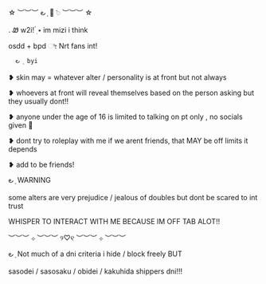 ☆ ︶︶︶ ౿ ָ 🎀 𞥊 ︶︶︶ ☆

. Ꮺ w2i! ๋࣭ ⭑ im mizi i think

osdd + bpd ೀ Nrt fans int!

      ౿ ָ byi  
❥ skin may = whatever alter / personality is at front but not always

❥ whoevers at front will reveal themselves based on the person asking but they usually dont!!

❥ anyone under the age of 16 is limited to talking on pt only , no socials given 👅

❥ dont try to roleplay with me if we arent friends, that MAY be off limits it depends

❥ add to be friends!

౿ ָ WARNING

some alters are very prejudice / jealous of doubles but dont be scared to int trust

WHISPER TO INTERACT WITH ME BECAUSE IM OFF TAB ALOT!!

︶︶︶ ⊹ ︶︶︶ ୨♡୧ ︶︶︶ ⊹ ︶︶︶

౿ ָ Not much of a dni criteria i hide / block freely BUT

sasodei / sasosaku / obidei / kakuhida shippers dni!!!
